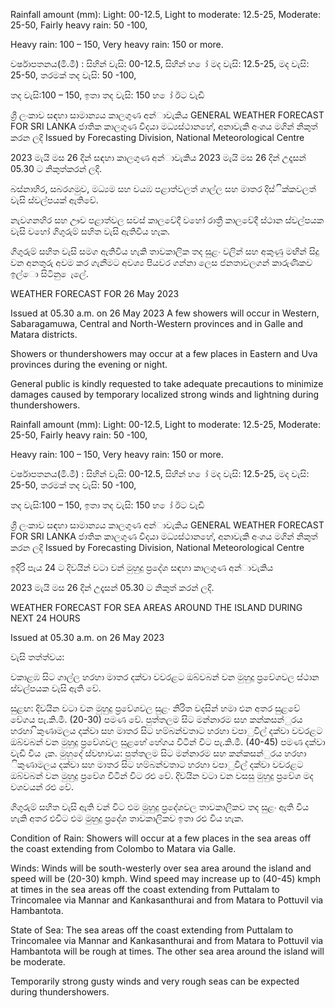 Rainfall amount (mm): Light: 00-12.5, Light to moderate: 12.5-25, Moderate: 25-50, Fairly heavy rain: 50 -100,

Heavy rain: 100 – 150, Very heavy rain: 150 or more.

වර්ෂාපතනය(මි.මී) : සිහින් වැසි: 00-12.5, සිහින් හ ෝ මද වැසි: 12.5-25, මද වැසි: 25-50, තරමක් තද වැසි: 50 -100,

තද වැසි:100 – 150, ඉතා තද වැසි: 150 හ ෝ ඊට වැඩි

ශ්‍රී ලංකාව සඳහා සාමාන්‍යය කාලගුණ අන්‍ාවැකිය GENERAL WEATHER FORECAST FOR SRI LANKA ජාතික කාලගුණ විදයා මධ්‍යස්ථානහේ, අනාවැකි අංශය මගින් නිකුත් කරන ලදි Issued by Forecasting Division, National Meteorological Centre

2023 මැයි මස 26 දින්‍ සඳහා කාලගුණ අන්‍ාවැකිය 2023 මැයි මස 26 දින්‍ උදෑසන්‍ 05.30 ට නිකුත්කරන්‍ ලදි.

බස්නාහිර, සබරගමුව, මධ්‍යම සහ වයඹ පළාත්වලත් ගාල්ල සහ මාතර දිස්ික්කවලත් වැසි ස්වල්පයක් ඇතිවේ.

නැවගනහිර සහ ඌව පළාත්වල සවස් කාලවේදී වහෝ රාත්‍රී කාලවේදී ස්ථාන ස්වල්පයක වැසි වහෝ ගිගුරුම් සහිත වැසි ඇතිවිය හැක.

ගිගුරුම් සහිත වැසි සමග ඇතිවිය හැකි තාවකාලික තද සුළං වලින් සහ අකුණු මඟින් සිදු වන අනතුරු අවම කර ගැනීමට අවශ්‍ය පියවර ගන්නා ලෙස ජනතාවලගන් කාරුණිකව ඉල්ො සිටිනු ෙැලේ.

WEATHER FORECAST FOR 26 May 2023

Issued at 05.30 a.m. on 26 May 2023 A few showers will occur in Western, Sabaragamuwa, Central and North-Western provinces and in Galle and Matara districts.

Showers or thundershowers may occur at a few places in Eastern and Uva provinces during the evening or night.

General public is kindly requested to take adequate precautions to minimize damages caused by temporary localized strong winds and lightning during thundershowers.

Rainfall amount (mm): Light: 00-12.5, Light to moderate: 12.5-25, Moderate: 25-50, Fairly heavy rain: 50 -100,

Heavy rain: 100 – 150, Very heavy rain: 150 or more.

වර්ෂාපතනය(මි.මී) : සිහින් වැසි: 00-12.5, සිහින් හ ෝ මද වැසි: 12.5-25, මද වැසි: 25-50, තරමක් තද වැසි: 50 -100,

තද වැසි:100 – 150, ඉතා තද වැසි: 150 හ ෝ ඊට වැඩි

ශ්‍රී ලංකාව සඳහා සාමාන්‍යය කාලගුණ අන්‍ාවැකිය GENERAL WEATHER FORECAST FOR SRI LANKA ජාතික කාලගුණ විදයා මධ්‍යස්ථානහේ, අනාවැකි අංශය මගින් නිකුත් කරන ලදි Issued by Forecasting Division, National Meteorological Centre

ඉදිරි පැය 24 ට දිවයින්‍ වටා වන්‍ මුහුදු ප්‍රදේශ සඳහා කාලගුණ අන්‍ාවැකිය

2023 මැයි මස 26 දින්‍ උදෑසන්‍ 05.30 ට නිකුත් කරන්‍ ලදි.

WEATHER FORECAST FOR SEA AREAS AROUND THE ISLAND DURING NEXT 24 HOURS

Issued at 05.30 a.m. on 26 May 2023

වැසි තත්ත්වය:

වකාළඹ සිට ගාල්ල හරහා මාතර දක්වා වවරළට ඔබ්වබන් වන මුහුදු ප්‍රවේශවල ස්ථාන ස්වල්පයක වැසි ඇති වේ.

සුළඟ: දිවයින වටා වන මුහුදු ප්‍රවේශවල සුළං නිරිත වදසින් හමා එන අතර සුළවේ වේගය පැ.කි.මී. (20-30) පමණ වේ. පුත්තලම සිට මන්නාරම සහ කන්කසන්ුරය හරහා ිකුණාමලය දක්වා සහ මාතර සිට හම්බන්වතාට හරහා වපාුවිල් දක්වා වවරළට ඔබ්වබන් වන මුහුදු ප්‍රවේශවල සුළහේ හේගය විටින් විට පැ.කි.මී. (40-45) පමණ දක්වා වැඩි විය ැක. මුහුදේ ස්වභාවය: පුත්තලම සිට මන්නාරම සහ කන්කසන්ුරය හරහා ිකුණාමලය දක්වා සහ මාතර සිට හම්බන්වතාට හරහා වපාුවිල් දක්වා වවරළට ඔබ්වබන් වන මුහුදු ප්‍රවේශ විටින් විට රළු වේ. දිවයින වටා වන වසසු මුහුදු ප්‍රවේශ මද වශවයන් රළු වේ.

ගිගුරුම් සහිත වැසි ඇති වන්‍ විට එම මුහුදු ප්‍රදේශවල තාවකාලිකව තද සුළං ඇති විය හැකි අතර එවිට එම මුහුදු ප්‍රදේශ තාවකාලිකව ඉතා රළු විය හැක.

Condition of Rain: Showers will occur at a few places in the sea areas off the coast extending from Colombo to Matara via Galle.

Winds: Winds will be south-westerly over sea area around the island and speed will be (20-30) kmph. Wind speed may increase up to (40-45) kmph at times in the sea areas off the coast extending from Puttalam to Trincomalee via Mannar and Kankasanthurai and from Matara to Pottuvil via Hambantota.

State of Sea: The sea areas off the coast extending from Puttalam to Trincomalee via Mannar and Kankasanthurai and from Matara to Pottuvil via Hambantota will be rough at times. The other sea area around the island will be moderate.

Temporarily strong gusty winds and very rough seas can be expected during thundershowers.
